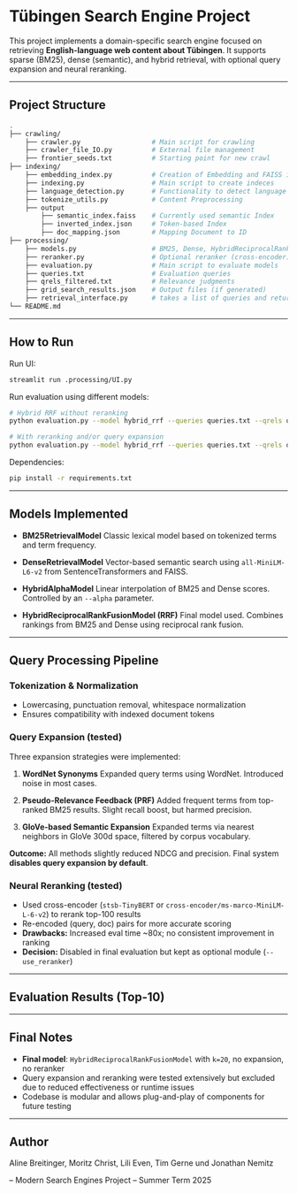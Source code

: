# Tübingen Search Engine Project

This project implements a domain-specific search engine focused on retrieving **English-language web content about Tübingen**. It supports sparse (BM25), dense (semantic), and hybrid retrieval, with optional query expansion and neural reranking.

---

## Project Structure

```bash
.
├── crawling/   
    ├── crawler.py                  # Main script for crawling
    ├── crawler_file_IO.py          # External file management
    ├── frontier_seeds.txt          # Starting point for new crawl
├── indexing/  
    ├── embedding_index.py          # Creation of Embedding and FAISS index 
    ├── indexing.py                 # Main script to create indeces
    ├── language_detection.py       # Functionality to detect language of webpage
    ├── tokenize_utils.py           # Content Preprocessing 
    ├── output
        ├── semantic_index.faiss    # Currently used semantic Index
        ├── inverted_index.json     # Token-based Index
        ├── doc_mapping.json        # Mapping Document to ID
├── processing/             
    ├── models.py                   # BM25, Dense, HybridReciprocalRankFusionModel and HybridAlphaModel  
    ├── reranker.py                 # Optional reranker (cross-encoder)
    ├── evaluation.py               # Main script to evaluate models
    ├── queries.txt                 # Evaluation queries
    ├── qrels_filtered.txt          # Relevance judgments
    ├── grid_search_results.json    # Output files (if generated)
    ├── retrieval_interface.py      # takes a list of queries and returns a Pandas DataFrame
└── README.md               
```

---

## How to Run

Run UI:

```bash
streamlit run .processing/UI.py
```


Run evaluation using different models:

```bash
# Hybrid RRF without reranking
python evaluation.py --model hybrid_rrf --queries queries.txt --qrels qrels_filtered.txt

# With reranking and/or query expansion
python evaluation.py --model hybrid_rrf --queries queries.txt --qrels qrels_filtered.txt --use_reranker --use_expansion
```

Dependencies:

```bash
pip install -r requirements.txt
```

---

## Models Implemented

* **BM25RetrievalModel**
  Classic lexical model based on tokenized terms and term frequency.

* **DenseRetrievalModel**
  Vector-based semantic search using `all-MiniLM-L6-v2` from SentenceTransformers and FAISS.

* **HybridAlphaModel**
  Linear interpolation of BM25 and Dense scores. Controlled by an `--alpha` parameter.

* **HybridReciprocalRankFusionModel (RRF)**
  Final model used. Combines rankings from BM25 and Dense using reciprocal rank fusion.

---

## Query Processing Pipeline

### Tokenization & Normalization

* Lowercasing, punctuation removal, whitespace normalization
* Ensures compatibility with indexed document tokens

### Query Expansion (tested)

Three expansion strategies were implemented:

1. **WordNet Synonyms**
   Expanded query terms using WordNet. Introduced noise in most cases.

2. **Pseudo-Relevance Feedback (PRF)**
   Added frequent terms from top-ranked BM25 results. Slight recall boost, but harmed precision.

3. **GloVe-based Semantic Expansion**
   Expanded terms via nearest neighbors in GloVe 300d space, filtered by corpus vocabulary.

**Outcome:** All methods slightly reduced NDCG and precision. Final system **disables query expansion by default**.

### Neural Reranking (tested)

* Used cross-encoder (`stsb-TinyBERT` or `cross-encoder/ms-marco-MiniLM-L-6-v2`) to rerank top-100 results
* Re-encoded (query, doc) pairs for more accurate scoring
* **Drawbacks:** Increased eval time \~80x; no consistent improvement in ranking
* **Decision:** Disabled in final evaluation but kept as optional module (`--use_reranker`)

---

## Evaluation Results (Top-10)


---

## Final Notes

* **Final model**: `HybridReciprocalRankFusionModel` with `k=20`, no expansion, no reranker
* Query expansion and reranking were tested extensively but excluded due to reduced effectiveness or runtime issues
* Codebase is modular and allows plug-and-play of components for future testing

---

## Author

Aline Breitinger, Moritz Christ, Lili Even, Tim Gerne und Jonathan Nemitz

 – Modern Search Engines Project – Summer Term 2025
